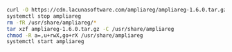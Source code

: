 ﻿```sh
curl -O https://cdn.lacunasoftware.com/ampliareg/ampliareg-1.6.0.tar.gz
systemctl stop ampliareg
rm -fR /usr/share/ampliareg/*
tar xzf ampliareg-1.6.0.tar.gz -C /usr/share/ampliareg
chmod -R a=,u+rwX,go+rX /usr/share/ampliareg
systemctl start ampliareg
```
